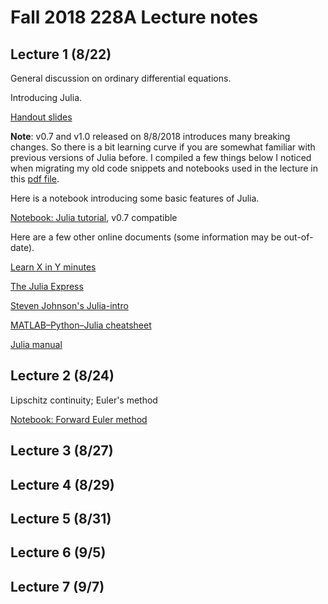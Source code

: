 # Fall 2018 228A Lecture notes 

## Lecture 1 (8/22)

General discussion on ordinary differential equations.

Introducing Julia. 


[Handout slides](https://github.com/lin-lin/MATH228A/blob/master/others/228A_Note_general.pdf)


**Note**: v0.7 and v1.0 released on 8/8/2018 introduces many breaking
changes. So there is a bit learning curve if you are somewhat familiar
with previous versions of Julia before. I compiled a few things below I
noticed when migrating my old code snippets and notebooks used in the
lecture in this [pdf file](https://github.com/lin-lin/MATH228A/blob/master/others/JuliaChange_v0.7.pdf).

Here is a notebook introducing some basic features of Julia.

[Notebook: Julia tutorial](http://nbviewer.jupyter.org/github/lin-lin/MATH228A/blob/master/notebooks/Basics.ipynb), v0.7 compatible

Here are a few other online documents (some information may be
out-of-date).

[Learn X in Y minutes](https://learnxinyminutes.com/docs/julia/)

[The Julia Express](http://bogumilkaminski.pl/files/julia_express.pdf)

[Steven Johnson's Julia-intro](https://github.com/lin-lin/MATH228A/blob/master/others/Julia-intro.pdf) 

[MATLAB–Python–Julia cheatsheet](https://cheatsheets.quantecon.org/)

[Julia manual](https://docs.julialang.org/en/stable/)



## Lecture 2 (8/24)

Lipschitz continuity; Euler's method

[Notebook: Forward Euler method](http://nbviewer.jupyter.org/github/lin-lin/MATH228A/blob/master/notebooks/ForwardEuler.ipynb)


## Lecture 3 (8/27)


## Lecture 4 (8/29)


## Lecture 5 (8/31)


## Lecture 6 (9/5)

## Lecture 7 (9/7)

